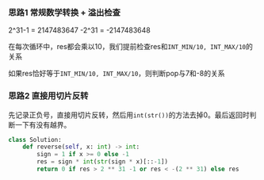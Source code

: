 ### 思路1 常规数学转换 + 溢出检查

2^31-1 = 2147483647
-2^31 = -2147483648

在每次循环中，res都会乘以10，我们提前检查res和`INT_MIN/10, INT_MAX/10`的关系

如果res恰好等于`INT_MIN/10, INT_MAX/10`，则判断pop与7和-8的关系

### 思路2 直接用切片反转

先记录正负号，直接用切片反转，然后用`int(str())`的方法去掉0。最后返回时判断一下有没有越界。


```python
class Solution:
    def reverse(self, x: int) -> int:
        sign = 1 if x >= 0 else -1
        res = sign * int(str(sign * x)[::-1])
        return 0 if res > 2 ** 31 -1 or res < -(2 ** 31) else res
```

